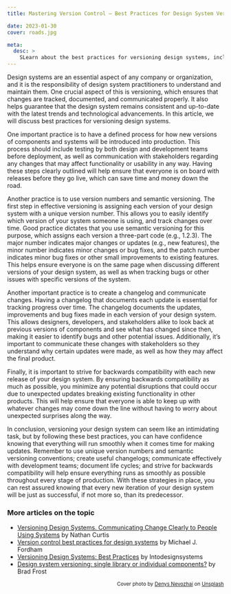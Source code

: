 ```yaml
---
title: Mastering Version Control — Best Practices for Design System Versioning

date: 2023-01-30
cover: roads.jpg

meta:
  desc: >
    SLearn about the best practices for versioning design systems, including using unique version numbers and semantic versioning, creating a changelog, effective communication, and striving for backwards compatibility. Keep your design system consistent and up-to-date with the latest trends and technology by following these strategies for successful versioning.
---
```


<div data-excerpt>

Design systems are an essential aspect of any company or organization, and it is the responsibility of design system practitioners to understand and maintain them. One crucial aspect of this is versioning, which ensures that changes are tracked, documented, and communicated properly. It also helps guarantee that the design system remains consistent and up-to-date with the latest trends and technological advancements. In this article, we will discuss best practices for versioning design systems.

</div>

One important practice is to have a defined process for how new versions of components and systems will be introduced into production. This process should include testing by both design and development teams before deployment, as well as communication with stakeholders regarding any changes that may affect functionality or usability in any way. Having these steps clearly outlined will help ensure that everyone is on board with releases before they go live, which can save time and money down the road.

Another practice is to use version numbers and semantic versioning. The first step in effective versioning is assigning each version of your design system with a unique version number. This allows you to easily identify which version of your system someone is using, and track changes over time. Good practice dictates that you use semantic versioning for this purpose, which assigns each version a three-part code (e.g., 1.2.3). The major number indicates major changes or updates (e.g., new features), the minor number indicates minor changes or bug fixes, and the patch number indicates minor bug fixes or other small improvements to existing features. This helps ensure everyone is on the same page when discussing different versions of your design system, as well as when tracking bugs or other issues with specific versions of the system.

Another important practice is to create a changelog and communicate changes. Having a changelog that documents each update is essential for tracking progress over time. The changelog documents the updates, improvements and bug fixes made in each version of your design system. This allows designers, developers, and stakeholders alike to look back at previous versions of components and see what has changed since then, making it easier to identify bugs and other potential issues. Additionally, it’s important to communicate these changes with stakeholders so they understand why certain updates were made, as well as how they may affect the final product.

Finally, it is important to strive for backwards compatibility with each new release of your design system. By ensuring backwards compatibility as much as possible, you minimize any potential disruptions that could occur due to unexpected updates breaking existing functionality in other products. This will help ensure that everyone is able to keep up with whatever changes may come down the line without having to worry about unexpected surprises along the way.

In conclusion, versioning your design system can seem like an intimidating task, but by following these best practices, you can have confidence knowing that everything will run smoothly when it comes time for making updates. Remember to use unique version numbers and semantic versioning conventions; create useful changelogs; communicate effectively with development teams; document life cycles; and strive for backwards compatibility will help ensure everything runs as smoothly as possible throughout every stage of production. With these strategies in place, you can rest assured knowing that every new iteration of your design system will be just as successful, if not more so, than its predecessor.

### More articles on the topic

- [Versioning Design Systems. Communicating Change Clearly to People Using Systems](https://medium.com/eightshapes-llc/versioning-design-systems-48cceb5ace4d) by Nathan Curtis
- [Version control best practices for design systems](https://www.knapsack.cloud/blog/version-control-for-design-systems) by Michael J. Fordham
- [Versioning Design Systems: Best Practices](https://intodesignsystems.medium.com/versioning-design-systems-best-practices-ca8508653480) by Intodesignsystems
- [Design system versioning: single library or individual components?](https://bradfrost.com/blog/post/design-system-versioning-single-library-or-individual-components/) by Brad Frost

<div Style="text-align: right;"><small>
Cover photo by <a href="https://unsplash.com/@dnevozhai?utm_source=unsplash&utm_medium=referral&utm_content=creditCopyText">Denys Nevozhai</a> on <a href="https://unsplash.com/photos/k5w21D7PgMk?utm_source=unsplash&utm_medium=referral&utm_content=creditCopyText">Unsplash</a>
</small>
</div>
